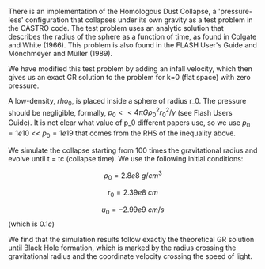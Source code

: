 There is an implementation of the Homologous Dust Collapse, a 'pressure-less' configuration that collapses under its own gravity as a test problem in the CASTRO code. The test problem uses an analytic solution that describes the radius of the sphere as a function of time, as found in Colgate and White (1966).  This problem is also found in the FLASH User's Guide and Mönchmeyer and Müller (1989).

We have modified this test problem by adding an infall velocity, which then gives us an exact GR solution to the problem for k=0 (flat space) with zero pressure.

A low-density, $rho_0$, is placed inside a sphere of radius r_0.  The pressure should be negligible, formally, $p_0 << 4 \pi G \rho_0^2 r_0^2 / \gamma$ (see Flash Users Guide). It is not clear what value of p_0 different papers use, so we use $p_0 = 1e10$ << $p_0 = 1e19$ that comes from the RHS of the inequality above.

We simulate the collapse starting from 100 times the gravitational radius and evolve until t = tc (collapse time). We use the following initial conditions:

$$\rho_0 = 2.8e8\ g/cm^3$$
 
$$r_0 = 2.39e8\ cm$$
 
$$u_0 = -2.99e9\ cm/s$$ (which is $0.1c$)
	
We find that the simulation results follow exactly the theoretical GR solution until Black Hole formation, which is marked by
the radius crossing the gravitational radius and the coordinate velocity crossing the speed of light.
